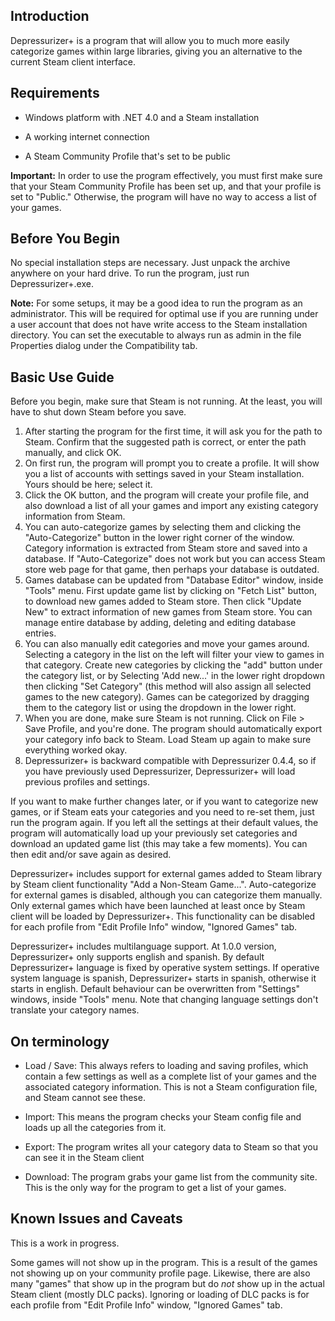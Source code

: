 ## Introduction ##

Depressurizer+ is a program that will allow you to much more easily categorize games within large libraries, giving you an alternative to the current Steam client interface.

## Requirements ##

  * Windows platform with .NET 4.0 and a Steam installation

  * A working internet connection

  * A Steam Community Profile that's set to be public

**Important:** In order to use the program effectively, you must first make sure that your Steam Community Profile has been set up, and that your profile is set to "Public." Otherwise, the program will have no way to access a list of your games.

## Before You Begin ##

No special installation steps are necessary. Just unpack the archive anywhere on your hard drive. To run the program, just run Depressurizer+.exe.

**Note:** For some setups, it may be a good idea to run the program as an administrator. This will be required for optimal use if you are running under a user account that does not have write access to the Steam installation directory. You can set the executable to always run as admin in the file Properties dialog under the Compatibility tab.

## Basic Use Guide ##

Before you begin, make sure that Steam is not running. At the least, you will have to shut down Steam before you save.

  1. After starting the program for the first time, it will ask you for the path to Steam. Confirm that the suggested path is correct, or enter the path manually, and click OK.
  1. On first run, the program will prompt you to create a profile. It will show you a list of accounts with settings saved in your Steam installation. Yours should be here; select it.
  1. Click the OK button, and the program will create your profile file, and also download a list of all your games and import any existing category information from Steam.
  1. You can auto-categorize games by selecting them and clicking the "Auto-Categorize" button in the lower right corner of the window. Category information is extracted from Steam store and saved into a database. If "Auto-Categorize" does not work but you can access Steam store web page for that game, then perhaps your database is outdated.
  1. Games database can be updated from "Database Editor" window, inside "Tools" menu. First update game list by clicking on "Fetch List" button, to download new games added to Steam store. Then click "Update New" to extract information of new games from Steam store. You can manage entire database by adding, deleting and editing database entries.
  1. You can also manually edit categories and move your games around. Selecting a category in the list on the left will filter your view to games in that category. Create new categories by clicking the "add" button under the category list, or by Selecting 'Add new...' in the lower right dropdown then clicking "Set Category" (this method will also assign all selected games to the new category). Games can be categorized by dragging them to the category list or using the dropdown in the lower right.
  1. When you are done, make sure Steam is not running. Click on File > Save Profile, and you're done. The program should automatically export your category info back to Steam. Load Steam up again to make sure everything worked okay.
  1. Depressurizer+ is backward compatible with Depressurizer 0.4.4, so if you have previously used Depressurizer, Depressurizer+ will load previous profiles and settings.

If you want to make further changes later, or if you want to categorize new games, or if Steam eats your categories and you need to re-set them, just run the program again. If you left all the settings at their default values, the program will automatically load up your previously set categories and download an updated game list (this may take a few moments). You can then edit and/or save again as desired.

Depressurizer+ includes support for external games added to Steam library by Steam client functionality "Add a Non-Steam Game...". Auto-categorize for external games is disabled, although you can categorize them manually. Only external games which have been launched at least once by Steam client will be loaded by Depressurizer+. This functionality can be disabled for each profile from "Edit Profile Info" window, "Ignored Games" tab.

Depressurizer+ includes multilanguage support. At 1.0.0 version, Depressurizer+ only supports english and spanish. By default Depressurizer+ language is fixed by operative system settings. If operative system language is spanish, Depressurizer+ starts in spanish, otherwise it starts in english. Default behaviour can be overwritten from "Settings" windows, inside "Tools" menu. Note that changing language settings don't translate your category names.

## On terminology ##

  * Load / Save: This always refers to loading and saving profiles, which contain a few settings as well as a complete list of your games and the associated category information. This is not a Steam configuration file, and Steam cannot see these.

  * Import: This means the program checks your Steam config file and loads up all the categories from it.

  * Export: The program writes all your category data to Steam so that you can see it in the Steam client

  * Download: The program grabs your game list from the community site. This is the only way for the program to get a list of your games.

## Known Issues and Caveats ##

This is a work in progress.

Some games will not show up in the program. This is a result of the games not showing up on your community profile page. Likewise, there are also many "games" that show up in the program but do _not_ show up in the actual Steam client (mostly DLC packs). Ignoring or loading of DLC packs is for each profile from "Edit Profile Info" window, "Ignored Games" tab.